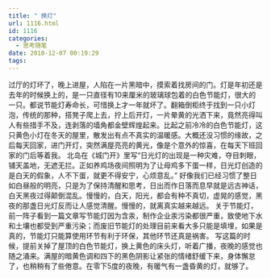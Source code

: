 ```yaml
---
title: " 换灯"
url: 1116.html
id: 1116
categories:
  - 思考随笔
date: 2010-12-07 00:19:29
tags:
---
```


过厅的灯坏了，晚上进屋，人陷在一片黑暗中，摸索着找房间的门。灯是年初还是去年的时候换上的，是一只直径有10来厘米的玻璃球包着的白色节能灯，很大的一只。都说节能灯寿命长，可惜换上才一年就坏了。翻箱倒柜终于找到一只小灯泡，传统的那种，搭凳子爬上去，拧上后开灯，一片晕黄的光洒下来，竟然亮得叫人有些措手不及，连剥落的墙角都金壁辉煌起来。比起之前冷冷的白色节能灯，这只黄色小灯在冬天的屋里，散发出有点不真实的温暖感。大概还没习惯的缘故，之后每天回家，进门开灯，突然满屋亮亮的黄光，像是个意外的惊喜，在每天下班回家的门后等着我。 北岛在《城门开》里写“日光灯的出现是一种灾难，夺目刺眼，铺天盖地，无遮无拦。正如养鸡场夜间照明为了让母鸡多下蛋一样，日光灯创造的是白天的假象，人不下蛋，就更不得安宁，心烦意乱。” 好像我们已经习惯了整日如白昼般的明亮，只是为了保持清醒和思考，日出而作日落而息早就是远古神话，白天黑夜过得颠倒混乱。慢慢的，白天，阳光，都会有种不真切，虚晃的感觉，黑夜的那盏日光灯反而让人感觉清醒。慢慢的，就离真实越来越远。 关于节能灯，前一阵子看到一篇文章写节能灯因为含汞，制作企业汞污染都很严重，致使地下水和土壤也都受到严重污染；而废旧节能灯的处理目前来看大多只能是填埋，如果是真的，节能灯只能算使用环节有利于环保，其他环节还真是祸害。 写这篇的时候，提前关掉了屋顶的白色节能灯，换上黄色的床头灯，听着广播，夜晚的感觉也随之涌来。满屋的暗黄色调和四下的黑色阴影让紧张的情绪舒缓下来，身体懈怠了，也稍稍有了些倦意。在零下5度的夜晚，有暖气有一盏昏黄的灯，就够了。